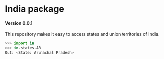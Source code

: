 # India package
#### Version 0.0.1

This repository makes it easy to access states and union territories of India.
```python
>>> import in
>>> in.states.AR
Out: <State: Arunachal Pradesh>

```

